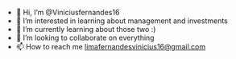 - 👋 Hi, I’m @Viniciusfernandes16
- 👀 I’m interested in learning about management and investments
- 🌱 I’m currently learning about those two :)
- 💞️ I’m looking to collaborate on everything
- 📫 How to reach me limafernandesvinicius16@gmail.com

<!---
Viniciusfernandes16/Viniciusfernandes16 is a ✨ special ✨ repository because its `README.md` (this file) appears on your GitHub profile.
You can click the Preview link to take a look at your changes.


--->
